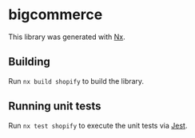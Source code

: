 # bigcommerce

This library was generated with [Nx](https://nx.dev).

## Building

Run `nx build shopify` to build the library.

## Running unit tests

Run `nx test shopify` to execute the unit tests via [Jest](https://jestjs.io).
